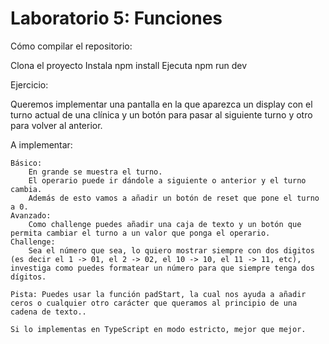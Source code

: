 # Laboratorio 5: Funciones

Cómo compilar el repositorio:

Clona el proyecto
Instala npm install
Ejecuta npm run dev

Ejercicio:

Queremos implementar una pantalla en la que aparezca un display con el turno actual de una clínica y un botón para pasar al siguiente turno y otro para volver al anterior.

A implementar:

    Básico:
        En grande se muestra el turno.
        El operario puede ir dándole a siguiente o anterior y el turno cambia.
        Además de esto vamos a añadir un botón de reset que pone el turno a 0.
    Avanzado:
        Como challenge puedes añadir una caja de texto y un botón que permita cambiar el turno a un valor que ponga el operario.
    Challenge:
        Sea el número que sea, lo quiero mostrar siempre con dos digitos (es decir el 1 -> 01, el 2 -> 02, el 10 -> 10, el 11 -> 11, etc), investiga como puedes formatear un número para que siempre tenga dos dígitos.

    Pista: Puedes usar la función padStart, la cual nos ayuda a añadir ceros o cualquier otro carácter que queramos al principio de una cadena de texto..

    Si lo implementas en TypeScript en modo estricto, mejor que mejor.
